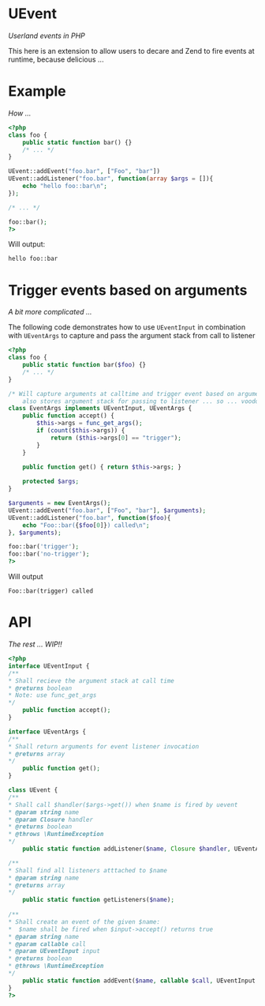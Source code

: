 UEvent
======
*Userland events in PHP*

This here is an extension to allow users to decare and Zend to fire events at runtime, because delicious ...

Example
=======
*How ...*

```php
<?php
class foo {
	public static function bar() {}
	/* ... */
}

UEvent::addEvent("foo.bar", ["Foo", "bar"])
UEvent::addListener("foo.bar", function(array $args = []){
	echo "hello foo::bar\n";
});

/* ... */

foo::bar();
?>
```

Will output:

```
hello foo::bar
```

Trigger events based on arguments
=================================
*A bit more complicated ...*

The following code demonstrates how to use ```UEventInput``` in combination with ```UEventArgs``` to capture
and pass the argument stack from call to listener

```php
<?php
class foo {
	public static function bar($foo) {}
	/* ... */
}

/* Will capture arguments at calltime and trigger event based on arguments
	also stores argument stack for passing to listener ... so ... voodoo ... */
class EventArgs implements UEventInput, UEventArgs {
	public function accept() {
		$this->args = func_get_args();
		if (count($this->args)) {
			return ($this->args[0] == "trigger");
		}
	}
	
	public function get() { return $this->args;	}

	protected $args;
}

$arguments = new EventArgs();
UEvent::addEvent("foo.bar", ["Foo", "bar"], $arguments);
UEvent::addListener("foo.bar", function($foo){
	echo "Foo::bar({$foo[0]}) called\n";
}, $arguments);

foo::bar('trigger');
foo::bar('no-trigger');
?>
```

Will output

```
Foo::bar(trigger) called
```

API
===
*The rest ... WIP!!*

```php
<?php
interface UEventInput {
/**
* Shall recieve the argument stack at call time
* @returns boolean
* Note: use func_get_args
*/
	public function accept();
}

interface UEventArgs {
/**
* Shall return arguments for event listener invocation
* @returns array
*/
	public function get();
}

class UEvent {
/**
* Shall call $handler($args->get()) when $name is fired by uevent 
* @param string name
* @param Closure handler
* @returns boolean
* @throws \RuntimeException
*/
	public static function addListener($name, Closure $handler, UEventArgs $args = null);

/**
* Shall find all listeners atttached to $name
* @param string name
* @returns array
*/
	public static function getListeners($name);
	
/**
* Shall create an event of the given $name:
*  $name shall be fired when $input->accept() returns true
* @param string name
* @param callable call
* @param UEventInput input
* @returns boolean
* @throws \RuntimeException
*/
	public static function addEvent($name, callable $call, UEventInput $input = null);
}
?>
```
